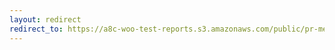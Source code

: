 ```yaml
---
layout: redirect
redirect_to: https://a8c-woo-test-reports.s3.amazonaws.com/public/pr-merge/38708/api/index.html
---
```

